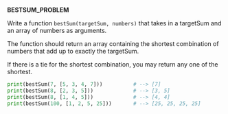 **BESTSUM_PROBLEM**

Write a function `bestSum(targetSum, numbers)` that takes in a targetSum and an array of numbers as arguments.

The function should return an array containing the shortest combination of numbers that add up to exactly the targetSum.

If there is a tie for the shortest combination, you may return any one of the shortest.

```py
print(bestSum(7, [5, 3, 4, 7]))          # --> [7]
print(bestSum(8, [2, 3, 5]))             # --> [3, 5]
print(bestSum(8, [1, 4, 5]))             # --> [4, 4]
print(bestSum(100, [1, 2, 5, 25]))       # --> [25, 25, 25, 25]
```